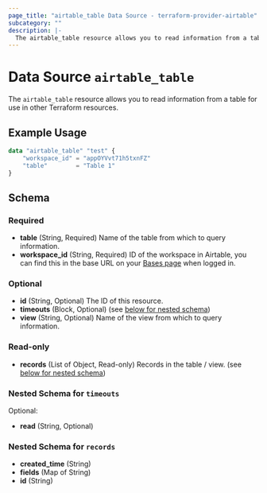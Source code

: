 ```yaml
---
page_title: "airtable_table Data Source - terraform-provider-airtable"
subcategory: ""
description: |-
  The airtable_table resource allows you to read information from a table for use in other Terraform resources.
---
```


# Data Source `airtable_table`

The `airtable_table` resource allows you to read information from a table for use in other Terraform resources.

## Example Usage

```terraform
data "airtable_table" "test" {
	"workspace_id" = "appOYVvt71h5txnFZ"
	"table"        = "Table 1"
}
```

## Schema

### Required

- **table** (String, Required) Name of the table from which to query information.
- **workspace_id** (String, Required) ID of the workspace in Airtable, you can find this in the base URL on your [Bases page](https://airtable.com/) when logged in.

### Optional

- **id** (String, Optional) The ID of this resource.
- **timeouts** (Block, Optional) (see [below for nested schema](#nestedblock--timeouts))
- **view** (String, Optional) Name of the view from which to query information.

### Read-only

- **records** (List of Object, Read-only) Records in the table / view. (see [below for nested schema](#nestedatt--records))

<a id="nestedblock--timeouts"></a>
### Nested Schema for `timeouts`

Optional:

- **read** (String, Optional)


<a id="nestedatt--records"></a>
### Nested Schema for `records`

- **created_time** (String)
- **fields** (Map of String)
- **id** (String)


